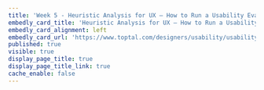 ```yaml
---
title: 'Week 5 - Heuristic Analysis for UX – How to Run a Usability Evaluation (2 of 3)'
embedly_card_title: 'Heuristic Analysis for UX – How to Run a Usability Evaluation (13 minute read)'
embedly_card_alignment: left
embedly_card_url: 'https://www.toptal.com/designers/usability/usability-analysis-how-to-run-a-heuristic-evaluation'
published: true
visible: true
display_page_title: true
display_page_title_link: true
cache_enable: false
---
```

